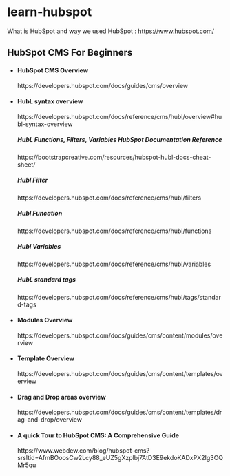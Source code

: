 # learn-hubspot

What is HubSpot and way we used HubSpot : https://www.hubspot.com/



<h2>HubSpot CMS For Beginners</h2>

<ul>
  <li>
    <h4>HubSpot CMS Overview</h4>
    <p>https://developers.hubspot.com/docs/guides/cms/overview</p>
  </li>

  <li>
    <h4>HubL syntax overview</h4>
    <p>https://developers.hubspot.com/docs/reference/cms/hubl/overview#hubl-syntax-overview</p>
    <h5>HubL Functions, Filters, Variables HubSpot Documentation Reference</h5>
    https://bootstrapcreative.com/resources/hubspot-hubl-docs-cheat-sheet/
    <h5>Hubl Filter</h5> 
    <p>https://developers.hubspot.com/docs/reference/cms/hubl/filters</p>
    <h5>Hubl Funcation</h5> 
    <p>https://developers.hubspot.com/docs/reference/cms/hubl/functions</p>
    <h5>Hubl Variables</h5> 
    <p>https://developers.hubspot.com/docs/reference/cms/hubl/variables</p>
    <h5>HubL standard tags</h5> 
    <p>https://developers.hubspot.com/docs/reference/cms/hubl/tags/standard-tags</p>
  </li>

  <li>
    <h4>Modules Overview</h4>
    <p>https://developers.hubspot.com/docs/guides/cms/content/modules/overview</p>    
  </li>

  
  <li>
    <h4>Template Overview</h4>
    <p>https://developers.hubspot.com/docs/guides/cms/content/templates/overview</p>
  </li>

  <li>
    <h4>Drag and Drop areas overview</h4>
    <p>https://developers.hubspot.com/docs/guides/cms/content/templates/drag-and-drop/overview</p>
  </li>
    
  <li>
    <h4>A quick Tour to HubSpot CMS: A Comprehensive Guide</h4>
    <p>https://www.webdew.com/blog/hubspot-cms?srsltid=AfmBOoosCw2Lcy88_eUZ5gXzplbj7AtD3E9ekdoKADxPX2Ig3OQMr5qu</p>
  </li>
  
</ul>

